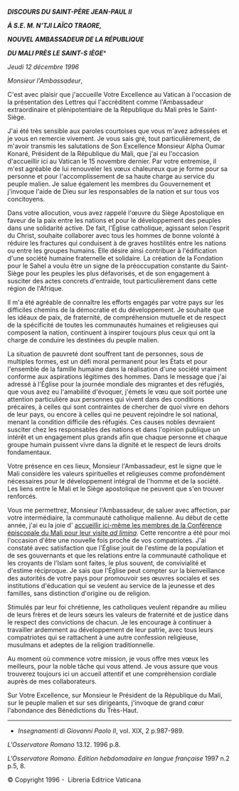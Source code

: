 ***DISCOURS DU SAINT-PÈRE JEAN-PAUL II***

***À S.E. M. N'TJI LAÏCO TRAORE,***

***NOUVEL AMBASSADEUR DE LA RÉPUBLIQUE***

***DU MALI PRÈS LE SAINT-S*** ***IÈGE****

*Jeudi 12 décembre 1996*

*Monsieur l'Ambassadeur*,

C'est avec plaisir que j'accueille Votre Excellence au Vatican à l'occasion de la présentation des Lettres qui l'accréditent comme l'Ambassadeur extraordinaire et plénipotentiaire de la République du Mali près le Saint-Siège.

J'ai été très sensible aux paroles courtoises que vous m'avez adressées et je vous en remercie vivement. Je vous sais gré, tout particulièrement, de m'avoir transmis les salutations de Son Excellence Monsieur Alpha Oumar Konaré, Président de la République du Mali, que j'ai eu l'occasion d'accueillir ici au Vatican le 15 novembre dernier. Par votre entremise, il m'est agréable de lui renouveler les vœux chaleureux que je forme pour sa personne et pour l'accomplissement de sa haute charge au service du peuple malien. Je salue également les membres du Gouvernement et j'invoque l'aide de Dieu sur les responsables de la nation et sur tous vos concitoyens.

Dans votre allocution, vous avez rappelé l'œuvre du Siège Apostolique en faveur de la paix entre les nations et pour le développement des peuples dans une solidarité active. De fait, l'Église catholique, agissant selon l'esprit du Christ, souhaite collaborer avec tous les hommes de bonne volonté à réduire les fractures qui conduisent à de graves hostilités entre les nations ou entre les groupes humains. Elle désire ainsi contribuer à l'édification d'une société humaine fraternelle et solidaire. La création de la Fondation pour le Sahel a voulu être un signe de la préoccupation constante du Saint-Siège pour les peuples les plus défavorisés, et de son engagement à susciter des actes concrets d'entraide, tout particulièrement dans cette région de l'Afrique.

Il m'a été agréable de connaître les efforts engagés par votre pays sur les difficiles chemins de la démocratie et du développement. Je souhaite que les idéaux de paix, de fraternité, de compréhension mutuelle et de respect de la spécificité de toutes les communautés humaines et religieuses qui composent la nation, continuent à inspirer toujours plus ceux qui ont la charge de conduire les destinées du peuple malien.

La situation de pauvreté dont souffrent tant de personnes, sous de multiples formes, est un défi moral permanent pour les États et pour l'ensemble de la famille humaine dans la réalisation d'une société vraiment conforme aux aspirations légitimes des hommes. Dans le message que j'ai adressé à l'Église pour la journée mondiale des migrantes et des réfugiés, que vous avez eu l'amabilité d'évoquer, j'émets le vœu que soit portée une attention particulière aux personnes qui vivent dans des conditions précaires, à celles qui sont contraintes de chercher de quoi vivre en dehors de leur pays, ou encore à celles qui ne peuvent rejoindre le sol national, menant la condition difficile des réfugiés. Ces causes nobles devraient susciter chez les responsables des nations et dans l'opinion publique un intérêt et un engagement plus grands afin que chaque personne et chaque groupe humain puissent vivre dans la dignité et le respect de leurs droits fondamentaux.

Votre présence en ces lieux, Monsieur l'Ambassadeur, est le signe que le Mali considère les valeurs spirituelles et religieuses comme profondément nécessaires pour le développement intégral de l'homme et de la société. Les liens entre le Mali et le Siège apostolique ne peuvent que s'en trouver renforcés.

Vous me permettrez, Monsieur l'Ambassadeur, de saluer avec affection, par votre intermédiaire, la communauté catholique malienne. Au début de cette année, j'ai eu la joie d' [accueillir ici-même les membres de la Conférence épiscopale du Mali pour leur visite *ad limina*](http://www.vatican.va/holy_father/john_paul_ii/speeches/1996/march/documents/hf_jp-ii_spe_19960308_ad-limina-mali_fr.html). Cette rencontre a été pour moi l'occasion d'être une nouvelle fois proche de vos compatriotes. J'ai constaté avec satisfaction que l'Église jouit de l'estime de la population et de ses gouvernants et que les relations entre la communauté catholique et les croyants de l'Islam sont faites, le plus souvent, de convivialité et d'estime réciproque. Je sais que l'Église peut compter sur la bienveillance des autorités de votre pays pour promouvoir ses œuvres sociales et ses institutions d'éducation qui se veulent au service de la jeunesse et des familles, sans distinction d'origine ou de religion.

Stimulés par leur foi chrétienne, les catholiques veulent répandre au milieu de leurs frères et de leurs sœurs les valeurs de fraternité et de justice dans le respect des convictions de chacun. Je les encourage à continuer à travailler ardemment au développement de leur patrie, avec tous leurs compatriotes qui se rattachent à une autre confession religieuse, musulmans et adeptes de la religion traditionnelle.

Au moment où commence votre mission, je vous offre mes vœux les meilleurs, pour la noble tâche qui vous attend. Je vous assure que vous trouverez toujours ici un accueil attentif et une compréhension cordiale auprès de mes collaborateurs.

Sur Votre Excellence, sur Monsieur le Président de la République du Mali, sur le peuple malien et sur ses dirigeants, j'invoque de grand cœur l'abondance des Bénédictions du Très-Haut.

* * *

* *Insegnamenti di Giovanni Paolo II*, vol. XIX, 2 p.987-989.

*L'Osservatore Romano* 13.12. 1996 p.8.

*L'Osservatore Romano. Edition hebdomadaire en langue française* 1997 n.2 p.5, 8.

© Copyright 1996 -  Libreria Editrice Vaticana